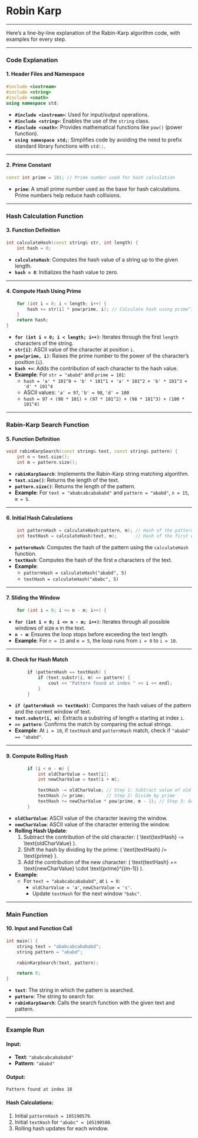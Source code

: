 # Robin Karp   
---   
Here’s a line-by-line explanation of the Rabin-Karp algorithm code, with examples for every step.

---

### **Code Explanation**

#### **1. Header Files and Namespace**

```cpp
#include <iostream>
#include <string>
#include <cmath>
using namespace std;
```

- **`#include <iostream>`**: Used for input/output operations.
- **`#include <string>`**: Enables the use of the `string` class.
- **`#include <cmath>`**: Provides mathematical functions like `pow()` (power function).
- **`using namespace std;`**: Simplifies code by avoiding the need to prefix standard library functions with `std::`.

---

#### **2. Prime Constant**

```cpp
const int prime = 101; // Prime number used for hash calculation
```

- **`prime`**: A small prime number used as the base for hash calculations. Prime numbers help reduce hash collisions.

---

### **Hash Calculation Function**

#### **3. Function Definition**

```cpp
int calculateHash(const string& str, int length) {
    int hash = 0;
```

- **`calculateHash`**: Computes the hash value of a string up to the given length.
- **`hash = 0`**: Initializes the hash value to zero.

---

#### **4. Compute Hash Using Prime**

```cpp
    for (int i = 0; i < length; i++) {
        hash += str[i] * pow(prime, i); // Calculate hash using prime^i
    }
    return hash;
}
```

- **`for (int i = 0; i < length; i++)`**: Iterates through the first `length` characters of the string.
- **`str[i]`**: ASCII value of the character at position `i`.
- **`pow(prime, i)`**: Raises the prime number to the power of the character’s position (`i`).
- **`hash +=`**: Adds the contribution of each character to the hash value.
- **Example**: For `str = "ababd"` and `prime = 101`:
  - `hash = 'a' * 101^0 + 'b' * 101^1 + 'a' * 101^2 + 'b' * 101^3 + 'd' * 101^4`
  - ASCII values: `'a' = 97`, `'b' = 98`, `'d' = 100`
  - `hash = 97 + (98 * 101) + (97 * 101^2) + (98 * 101^3) + (100 * 101^4)`

---

### **Rabin-Karp Search Function**

#### **5. Function Definition**

```cpp
void rabinKarpSearch(const string& text, const string& pattern) {
    int n = text.size();
    int m = pattern.size();
```

- **`rabinKarpSearch`**: Implements the Rabin-Karp string matching algorithm.
- **`text.size()`**: Returns the length of the text.
- **`pattern.size()`**: Returns the length of the pattern.
- **Example**: For `text = "ababcabcabababd"` and `pattern = "ababd"`, `n = 15`, `m = 5`.

---

#### **6. Initial Hash Calculations**

```cpp
    int patternHash = calculateHash(pattern, m); // Hash of the pattern
    int textHash = calculateHash(text, m);       // Hash of the first window of text
```

- **`patternHash`**: Computes the hash of the pattern using the `calculateHash` function.
- **`textHash`**: Computes the hash of the first `m` characters of the text.
- **Example**:
  - `patternHash = calculateHash("ababd", 5)`
  - `textHash = calculateHash("ababc", 5)`

---

#### **7. Sliding the Window**

```cpp
    for (int i = 0; i <= n - m; i++) {
```

- **`for (int i = 0; i <= n - m; i++)`**: Iterates through all possible windows of size `m` in the text.
- **`n - m`**: Ensures the loop stops before exceeding the text length.
- **Example**: For `n = 15` and `m = 5`, the loop runs from `i = 0` to `i = 10`.

---

#### **8. Check for Hash Match**

```cpp
        if (patternHash == textHash) {
            if (text.substr(i, m) == pattern) {
                cout << "Pattern found at index " << i << endl;
            }
        }
```

- **`if (patternHash == textHash)`**: Compares the hash values of the pattern and the current window of text.
- **`text.substr(i, m)`**: Extracts a substring of length `m` starting at index `i`.
- **`== pattern`**: Confirms the match by comparing the actual strings.
- **Example**: At `i = 10`, if `textHash` and `patternHash` match, check if `"ababd" == "ababd"`.

---

#### **9. Compute Rolling Hash**

```cpp
        if (i < n - m) {
            int oldCharValue = text[i];
            int newCharValue = text[i + m];

            textHash -= oldCharValue; // Step 1: Subtract value of old character
            textHash /= prime;        // Step 2: Divide by prime
            textHash += newCharValue * pow(prime, m - 1); // Step 3: Add value of new character
        }
```

- **`oldCharValue`**: ASCII value of the character leaving the window.
- **`newCharValue`**: ASCII value of the character entering the window.
- **Rolling Hash Update**:
  1. Subtract the contribution of the old character: \( \text{textHash} -= \text{oldCharValue} \).
  2. Shift the hash by dividing by the prime: \( \text{textHash} /= \text{prime} \).
  3. Add the contribution of the new character: \( \text{textHash} += \text{newCharValue} \cdot \text{prime}^{(m-1)} \).
- **Example**:
  - For `text = "ababcabcabababd"`, at `i = 0`:
    - `oldCharValue = 'a'`, `newCharValue = 'c'`.
    - Update `textHash` for the next window `"babc"`.

---

### **Main Function**

#### **10. Input and Function Call**

```cpp
int main() {
    string text = "ababcabcabababd";
    string pattern = "ababd";

    rabinKarpSearch(text, pattern);

    return 0;
}
```

- **`text`**: The string in which the pattern is searched.
- **`pattern`**: The string to search for.
- **`rabinKarpSearch`**: Calls the search function with the given text and pattern.

---

### **Example Run**

#### Input:
- **Text**: `"ababcabcabababd"`
- **Pattern**: `"ababd"`

#### Output:
```
Pattern found at index 10
```

#### Hash Calculations:
1. Initial `patternHash = 105190579`.
2. Initial `textHash` for `"ababc" = 105190580`.
3. Rolling hash updates for each window.
